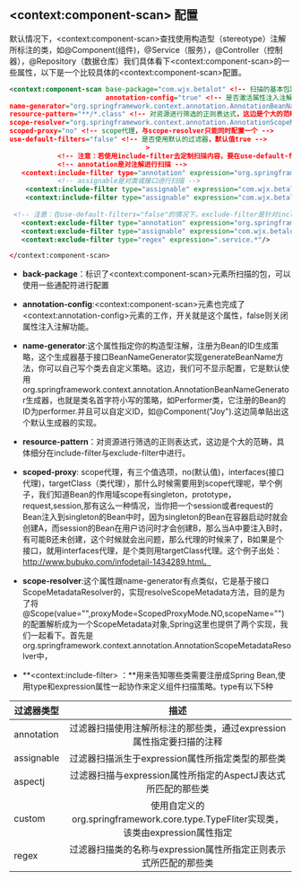 ## \<context:component-scan> 配置

默认情况下，\<context:component-scan>查找使用构造型（stereotype）注解所标注的类，如@Component(组件)，@Service（服务），@Controller（控制器），@Repository（数据仓库）我们具体看下\<context:component-scan>的一些属性，以下是一个比较具体的\<context:component-scan>配置。

```xml
<context:component-scan base-package="com.wjx.betalot" <!-- 扫描的基本包路径 -->
                        annotation-config="true" <!-- 是否激活属性注入注解 -->
name-generator="org.springframework.context.annotation.AnnotationBeanNameGenerator"  <!-- Bean的ID策略生成器 -->
resource-pattern="**/*.class" <!-- 对资源进行筛选的正则表达式，这边是个大的范畴，具体细分在include-filter与exclude-filter中进行 -->
scope-resolver="org.springframework.context.annotation.AnnotationScopeMetadataResolver" <!-- scope解析器 ，与scoped-proxy只能同时配置一个 -->
scoped-proxy="no" <!-- scope代理，与scope-resolver只能同时配置一个 -->
use-default-filters="false" <!-- 是否使用默认的过滤器，默认值true -->
                                  >
            <!-- 注意：若使用include-filter去定制扫描内容，要在use-default-filters="false"的情况下，不然会“失效”，被默认的过滤机制所覆盖 -->                   
            <!-- annotation是对注解进行扫描 -->
   <context:include-filter type="annotation" expression="org.springframework.stereotype.Component"/> 
            <!-- assignable是对类或接口进行扫描 -->
    <context:include-filter type="assignable" expression="com.wjx.betalot.performer.Performer"/>
    <context:include-filter type="assignable" expression="com.wjx.betalot.performer.impl.Sonnet"/>
            
 <!-- 注意：在use-default-filters="false"的情况下，exclude-filter是针对include-filter里的内容进行排除 -->
   <context:exclude-filter type="annotation" expression="org.springframework.stereotype.Controller"/>
   <context:exclude-filter type="assignable" expression="com.wjx.betalot.performer.impl.RainPoem"/>
   <context:exclude-filter type="regex" expression=".service.*"/> 

</context:component-scan>
```

- **back-package**：标识了\<context:component-scan>元素所扫描的包，可以使用一些通配符进行配置

- **annotation-config**:\<context:component-scan>元素也完成了\<context:annotation-config>元素的工作，开关就是这个属性，false则关闭属性注入注解功能。
- **name-generator**:这个属性指定你的构造型注解，注册为Bean的ID生成策略，这个生成器基于接口BeanNameGenerator实现generateBeanName方法，你可以自己写个类去自定义策略。这边，我们可不显示配置，它是默认使用org.springframework.context.annotation.AnnotationBeanNameGenerator生成器，也就是类名首字符小写的策略，如Performer类，它注册的Bean的ID为performer.并且可以自定义ID，如@Component("Joy").这边简单贴出这个默认生成器的实现。
- **resource-pattern**：对资源进行筛选的正则表达式，这边是个大的范畴，具体细分在include-filter与exclude-filter中进行。
- **scoped-proxy**: scope代理，有三个值选项，no(默认值)，interfaces(接口代理)，targetClass（类代理），那什么时候需要用到scope代理呢，举个例子，我们知道Bean的作用域scope有singleton，prototype，request,session,那有这么一种情况，当你把一个session或者request的Bean注入到singleton的Bean中时，因为singleton的Bean在容器启动时就会创建A，而session的Bean在用户访问时才会创建B，那么当A中要注入B时，有可能B还未创建，这个时候就会出问题，那么代理的时候来了，B如果是个接口，就用interfaces代理，是个类则用targetClass代理。这个例子出处：http://www.bubuko.com/infodetail-1434289.html。
- **scope-resolver**:这个属性跟name-generator有点类似，它是基于接口ScopeMetadataResolver的，实现resolveScopeMetadata方法，目的是为了将@Scope(value="",proxyMode=ScopedProxyMode.NO,scopeName="")的配置解析成为一个ScopeMetadata对象,Spring这里也提供了两个实现，我们一起看下。首先是org.springframework.context.annotation.AnnotationScopeMetadataResolver中，
- **\<context:include-filter> ：**用来告知哪些类需要注册成Spring Bean,使用type和expression属性一起协作来定义组件扫描策略。type有以下5种

| 过滤器类型 |                             描述                             |
| ---------- | :----------------------------------------------------------: |
| annotation | 过滤器扫描使用注解所标注的那些类，通过expression属性指定要扫描的注释 |
| assignable |       过滤器扫描派生于expression属性所指定类型的那些类       |
| aspectj    | 过滤器扫描与expression属性所指定的AspectJ表达式所匹配的那些类 |
| custom     | 使用自定义的org.springframework.core.type.TypeFliter实现类，该类由expression属性指定 |
| regex      | 过滤器扫描类的名称与expression属性所指定正则表示式所匹配的那些类 |

